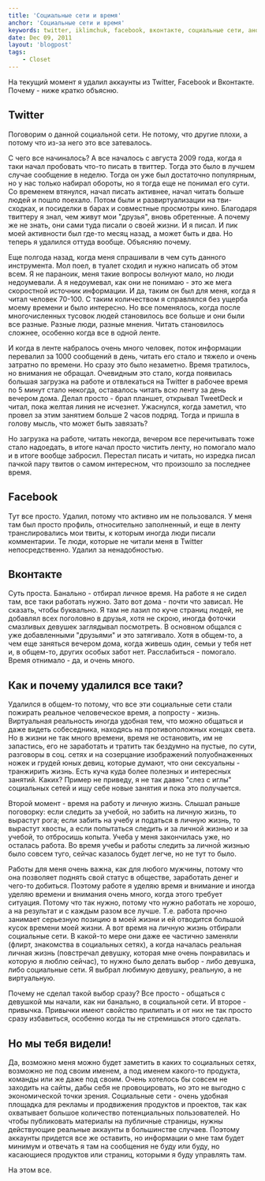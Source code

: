 ```yaml
---
title: 'Социальные сети и время'
anchor: 'Социальные сети и время'
keywords: twitter, iklimchuk, facebook, вконтакте, социальные сети, анонимность, время, жизнь
date: Dec 09, 2011
layout: 'blogpost'
tags:
    - Closet
---
```


На текущий момент я удалил аккаунты из Twitter, Facebook и Вконтакте. Почему - ниже кратко объясню.

<!-- cut -->

## Twitter

Поговорим о данной социальной сети. Не потому, что другие плохи, а потому что из-за него это все затевалось.

С чего все начиналось? А все началось с августа 2009 года, когда я таки начал пробовать что-то писать в твиттер. Тогда это было в лучшем случае сообщение в неделю. Тогда он уже был достаточно популярным, но у нас только набирал обороты, но я тогда еще не понимал его сути. Со временем втянулся, начал писать активнее, начал читать больше людей и пошло поехало. Потом были и развиртуализации на тви-сходках, и посиделки в барах и совместные просмотры кино. Благодаря твиттеру я знал, чем живут мои "друзья", вновь обретенные. А почему же не знать, они сами туда писали о своей жизни. И я писал. И пик моей активности был где-то месяц назад, а может быть и два. Но теперь я удалился оттуда вообще. Объясняю почему.

Еще полгода назад, когда меня спрашивали в чем суть данного инструмента. Мол поел, в туалет сходил и нужно написать об этом всем. Я не параноик, меня такие вопросы волнуют мало, но люди недоумевали. А я недоумевал, как они не понимаю - это же мега скоростной источник информации. И да, таким он был для меня, когда я читал человек 70-100. С таким количеством я справлялся без ущерба моему времени и было интересно. Но все поменялось, когда после многочисленных тусовок людей становилось все больше и они были все разные. Разные люди, разные мнения. Читать становилось сложнее, особенно когда все в одной ленте.

И когда в ленте набралось очень много человек, поток информации перевалил за 1000 сообщений в день, читать его стало и тяжело и очень затратно по времени. Но сразу это было незаметно. Время тратилось, но внимания не обращал. Очевидным это стало, когда появилась большая загрузка на работе и отвлекаться на Twitter в рабочее время по 5 минут стало некогда, оставалось читать всю ленту за день вечером дома. Делал просто - брал планшет, открывал TweetDeck и читал, пока желтая линия не исчезнет. Ужаснулся, когда заметил, что провел за этим занятием больше 2 часов подряд. Тогда и пришла в голову мысль, что может быть завязать?

Но загрузка на работе, читать некогда, вечером все перечитывать тоже стало надоедать, в итоге начал просто чистить ленту, но помогало мало и в итоге вообще забросил. Перестал писать и читать, но изредка писал пачкой пару твитов о самом интересном, что произошло за последнее время.

## Facebook

Тут все просто. Удалил, потому что активно им не пользовался. У меня там был просто профиль, относительно заполненный, и еще в ленту транслировались мои твиты, к которым иногда люди писали комментарии. Те люди, которые не читали меня в Twitter непосредственно. Удалил за ненадобностью.

## Вконтакте

Суть проста. Банально - отбирал личное время. На работе я не сидел там, все таки работать нужно. Зато вот дома - почти что зависал. Не сказать, чтобы буквально. Я там не лазил по куче страниц людей, не добавлял всех поголовно в друзья, хотя не скрою, иногда фоточки смазливых девушек заглядывал посмотреть. В основном общался с уже добавленными "друзьями" и это затягивало. Хотя в общем-то, а чем еще заняться вечером дома, когда живешь один, семьи у тебя нет и, в общем-то, других особых забот нет. Расслабиться - помогало. Время отнимало - да, и очень много.

## Как и почему удалился все таки?

Удалился в общем-то потому, что все эти социальные сети стали пожирать реальное человеческое время, а попросту - жизнь. Виртуальная реальность иногда удобная тем, что можно общаться и даже видеть собеседника, находясь на противоположных концах света. Но в жизни не так много времени, время не остановить, им не запастись, его не заработать и тратить так бездумно на пустые, по сути, разговоры в соц. сетях и на созерцание изображений полуобнаженных ножек и грудей юных девиц, которые думают, что они сексуальны - транжирить жизнь. Есть куча куда более полезных и интересных занятий. Каких? Пример не приведу, я не так давно "слез с иглы" социальных сетей и ищу себе новые занятия и пока это получается.

Второй момент - время на работу и личную жизнь. Слышал раньше поговорку: если следить за учебой, но забить на личную жизнь, то вырастут рога; если забить на учебу и податься в личную жизнь, то вырастут хвосты, а если попытаться следить и за личной жизнью и за учебой, то отбросишь копыта. Учеба у меня закончилась уже, но осталась работа. Во время учебы и работы следить за личной жизнью было совсем туго, сейчас казалось будет легче, но не тут то было.

Работы для меня очень важна, как для любого мужчины, потому что она позволяет поднять свой статус в обществе, заработать денег и чего-то добиться. Поэтому работе я уделяю время и внимание и иногда уделяю времени и внимания очень много, когда этого требует ситуация. Потому что так нужно, потому что нужно работать не хорошо, а на результат и с каждым разом все лучше. Т.е. работа прочно занимает серьезную позицию в моей жизни и ей отводится большой кусок времени моей жизни. А вот время на личную жизнь отбирали социальные сети. В какой-то мере они даже ее частично заменяли (флирт, знакомства в социальных сетях), а когда началась реальная личная жизнь (повстречал девушку, которая мне очень понравилась и которую я люблю сейчас), то нужно было делать выбор - либо девушка, либо социальные сети. Я выбрал любимую девушку, реальную, а не виртуальную.

Почему не сделал такой выбор сразу? Все просто - общаться с девушкой мы начали, как ни банально, в социальной сети. И второе - привычка. Привычки имеют свойство прилипать и от них не так просто сразу избавиться, особенно когда ты не стремишься этого сделать.

## Но мы тебя видели!

Да, возможно меня можно будет заметить в каких то социальных сетях, возможно не под своим именем, а под именем какого-то продукта, команды или же даже под своим. Очень хотелось бы совсем не заходить на сайты, дабы себя не провоцировать, но это не выгодно с экономической точки зрения. Социальные сети - очень удобная площадка для рекламы и продвижения продуктов и проектов, так как охватывает большое количество потенциальных пользователей. Но чтобы публиковать материалы на публичные страницы, нужны действующие реальные аккаунты в большинстве случаев. Поэтому аккаунты придется все же оставить, но информации о мне там будет минимум и отвечать я там на сообщения не буду или буду, но касающиеся продуктов или страниц, которыми я буду управлять там.

На этом все.
